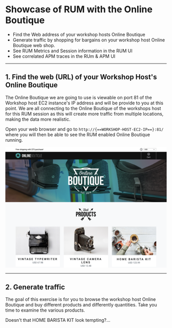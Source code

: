 # Showcase of RUM with the Online Boutique

* Find the Web address of your workshop hosts Online Boutique
* Generate traffic by shopping for bargains on your workshop host Online Boutique web shop.
* See RUM Metrics and Session information in the  RUM UI
* See correlated APM traces in the RUm & APM UI

---

## 1. Find the web (URL) of your Workshop Host's Online Boutique

The Online Boutique we are going to use is viewable on port 81 of the Workshop host EC2 instance's IP address and will be provide to you at this point.
We are all connecting to the Online Boutique of the workshops host for this RUM session as this will create more traffic from multiple locations, making the data more realistic.

Open your web browser and go to `http://{==WORKSHOP-HOST-EC2-IP==}:81/` where you will then be able to see the RUM enabled Online Boutique running.

![Online Boutique](../images/apm/online-boutique.png)

---

## 2. Generate traffic

The goal of this exercise is for you to browse the workshop host Online Boutique and buy different products and differently quantities.
Take you time to examine the various products.

Doesn't that HOME BARISTA KIT look tempting?...
